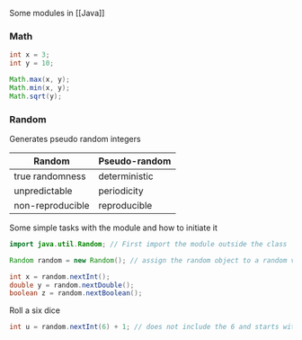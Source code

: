 
Some modules in [[Java]]

### Math

```java
int x = 3;
int y = 10;

Math.max(x, y);
Math.min(x, y);
Math.sqrt(y);
```

### Random

Generates pseudo random integers

| Random           | Pseudo-random |
| ---------------- | ------------- |
| true randomness  | deterministic |
| unpredictable    | periodicity   |
| non-reproducible | reproducible  |

Some simple tasks with the module and how to initiate it

```java
import java.util.Random; // First import the module outside the class

Random random = new Random(); // assign the random object to a random variable

int x = random.nextInt();
double y = random.nextDouble();
boolean z = random.nextBoolean();
```

Roll a six dice

```java
int u = random.nextInt(6) + 1; // does not include the 6 and starts with 0
```
